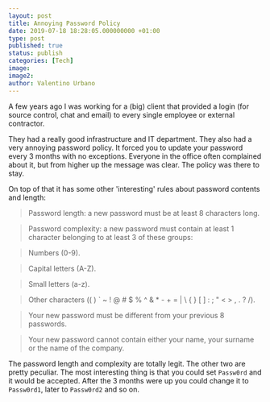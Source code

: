 ```yaml
---
layout: post
title: Annoying Password Policy
date: 2019-07-18 18:28:05.000000000 +01:00
type: post
published: true
status: publish
categories: [Tech]
image:
image2:
author: Valentino Urbano
---
```


A few years ago I was working for a (big) client that provided a login (for source control, chat and email) to every single employee or external contractor.

They had a really good infrastructure and IT department. They also had a very annoying password policy. It forced you to update your password every 3 months with no exceptions. Everyone in the office often complained about it, but from higher up the message was clear. The policy was there to stay.

On top of that it has some other 'interesting' rules about password contents and length:

> Password length: a new password must be at least 8 characters long.

> Password complexity: a new password must contain at least 1 character belonging to at least 3 of these groups:

> Numbers (0-9).

> Capital letters (A-Z).

> Small letters (a-z).

> Other characters (( ) ` ~ ! @ # \$ % ^ & \* - + = | \ { } [ ] : ; " < > , . ? /).

> Your new password must be different from your previous 8 passwords.

> Your new password cannot contain either your name, your surname or the name of the company.


The password length and complexity are totally legit. The other two are pretty peculiar. The most interesting thing is that you could set `Passw0rd` and it would be accepted. After the 3 months were up you could change it to `Passw0rd1`, later to `Passw0rd2` and so on.
